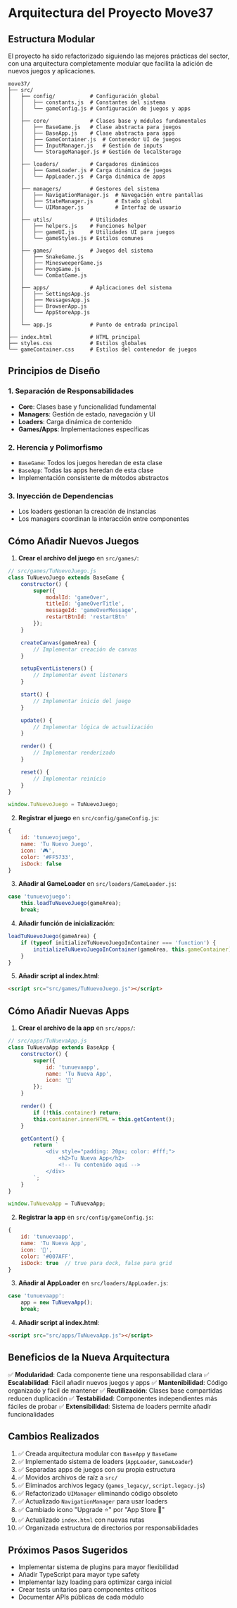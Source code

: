 # Arquitectura del Proyecto Move37

## Estructura Modular

El proyecto ha sido refactorizado siguiendo las mejores prácticas del sector, con una arquitectura completamente modular que facilita la adición de nuevos juegos y aplicaciones.

```
move37/
├── src/
│   ├── config/           # Configuración global
│   │   ├── constants.js  # Constantes del sistema
│   │   └── gameConfig.js # Configuración de juegos y apps
│   │
│   ├── core/             # Clases base y módulos fundamentales
│   │   ├── BaseGame.js   # Clase abstracta para juegos
│   │   ├── BaseApp.js    # Clase abstracta para apps
│   │   ├── GameContainer.js  # Contenedor UI de juegos
│   │   ├── InputManager.js   # Gestión de inputs
│   │   └── StorageManager.js # Gestión de localStorage
│   │
│   ├── loaders/          # Cargadores dinámicos
│   │   ├── GameLoader.js # Carga dinámica de juegos
│   │   └── AppLoader.js  # Carga dinámica de apps
│   │
│   ├── managers/         # Gestores del sistema
│   │   ├── NavigationManager.js  # Navegación entre pantallas
│   │   ├── StateManager.js       # Estado global
│   │   └── UIManager.js          # Interfaz de usuario
│   │
│   ├── utils/            # Utilidades
│   │   ├── helpers.js    # Funciones helper
│   │   ├── gameUI.js     # Utilidades UI para juegos
│   │   └── gameStyles.js # Estilos comunes
│   │
│   ├── games/            # Juegos del sistema
│   │   ├── SnakeGame.js
│   │   ├── MinesweeperGame.js
│   │   ├── PongGame.js
│   │   └── CombatGame.js
│   │
│   ├── apps/             # Aplicaciones del sistema
│   │   ├── SettingsApp.js
│   │   ├── MessagesApp.js
│   │   ├── BrowserApp.js
│   │   └── AppStoreApp.js
│   │
│   └── app.js            # Punto de entrada principal
│
├── index.html            # HTML principal
├── styles.css            # Estilos globales
└── gameContainer.css     # Estilos del contenedor de juegos
```

## Principios de Diseño

### 1. Separación de Responsabilidades
- **Core**: Clases base y funcionalidad fundamental
- **Managers**: Gestión de estado, navegación y UI
- **Loaders**: Carga dinámica de contenido
- **Games/Apps**: Implementaciones específicas

### 2. Herencia y Polimorfismo
- `BaseGame`: Todos los juegos heredan de esta clase
- `BaseApp`: Todas las apps heredan de esta clase
- Implementación consistente de métodos abstractos

### 3. Inyección de Dependencias
- Los loaders gestionan la creación de instancias
- Los managers coordinan la interacción entre componentes

## Cómo Añadir Nuevos Juegos

1. **Crear el archivo del juego** en `src/games/`:
```javascript
// src/games/TuNuevoJuego.js
class TuNuevoJuego extends BaseGame {
    constructor() {
        super({
            modalId: 'gameOver',
            titleId: 'gameOverTitle',
            messageId: 'gameOverMessage',
            restartBtnId: 'restartBtn'
        });
    }

    createCanvas(gameArea) {
        // Implementar creación de canvas
    }

    setupEventListeners() {
        // Implementar event listeners
    }

    start() {
        // Implementar inicio del juego
    }

    update() {
        // Implementar lógica de actualización
    }

    render() {
        // Implementar renderizado
    }

    reset() {
        // Implementar reinicio
    }
}

window.TuNuevoJuego = TuNuevoJuego;
```

2. **Registrar el juego** en `src/config/gameConfig.js`:
```javascript
{
    id: 'tunuevojuego',
    name: 'Tu Nuevo Juego',
    icon: '🎮',
    color: '#FF5733',
    isDock: false
}
```

3. **Añadir al GameLoader** en `src/loaders/GameLoader.js`:
```javascript
case 'tunuevojuego':
    this.loadTuNuevoJuego(gameArea);
    break;
```

4. **Añadir función de inicialización**:
```javascript
loadTuNuevoJuego(gameArea) {
    if (typeof initializeTuNuevoJuegoInContainer === 'function') {
        initializeTuNuevoJuegoInContainer(gameArea, this.gameContainer);
    }
}
```

5. **Añadir script al index.html**:
```html
<script src="src/games/TuNuevoJuego.js"></script>
```

## Cómo Añadir Nuevas Apps

1. **Crear el archivo de la app** en `src/apps/`:
```javascript
// src/apps/TuNuevaApp.js
class TuNuevaApp extends BaseApp {
    constructor() {
        super({
            id: 'tunuevaapp',
            name: 'Tu Nueva App',
            icon: '📱'
        });
    }

    render() {
        if (!this.container) return;
        this.container.innerHTML = this.getContent();
    }

    getContent() {
        return `
            <div style="padding: 20px; color: #fff;">
                <h2>Tu Nueva App</h2>
                <!-- Tu contenido aquí -->
            </div>
        `;
    }
}

window.TuNuevaApp = TuNuevaApp;
```

2. **Registrar la app** en `src/config/gameConfig.js`:
```javascript
{
    id: 'tunuevaapp',
    name: 'Tu Nueva App',
    icon: '📱',
    color: '#007AFF',
    isDock: true  // true para dock, false para grid
}
```

3. **Añadir al AppLoader** en `src/loaders/AppLoader.js`:
```javascript
case 'tunuevaapp':
    app = new TuNuevaApp();
    break;
```

4. **Añadir script al index.html**:
```html
<script src="src/apps/TuNuevaApp.js"></script>
```

## Beneficios de la Nueva Arquitectura

✅ **Modularidad**: Cada componente tiene una responsabilidad clara
✅ **Escalabilidad**: Fácil añadir nuevos juegos y apps
✅ **Mantenibilidad**: Código organizado y fácil de mantener
✅ **Reutilización**: Clases base compartidas reducen duplicación
✅ **Testabilidad**: Componentes independientes más fáciles de probar
✅ **Extensibilidad**: Sistema de loaders permite añadir funcionalidades

## Cambios Realizados

1. ✅ Creada arquitectura modular con `BaseApp` y `BaseGame`
2. ✅ Implementado sistema de loaders (`AppLoader`, `GameLoader`)
3. ✅ Separadas apps de juegos con su propia estructura
4. ✅ Movidos archivos de raíz a `src/`
5. ✅ Eliminados archivos legacy (`games_legacy/`, `script.legacy.js`)
6. ✅ Refactorizado `UIManager` eliminando código obsoleto
7. ✅ Actualizado `NavigationManager` para usar loaders
8. ✅ Cambiado icono "Upgrade ⭐" por "App Store 🏪"
9. ✅ Actualizado `index.html` con nuevas rutas
10. ✅ Organizada estructura de directorios por responsabilidades

## Próximos Pasos Sugeridos

- Implementar sistema de plugins para mayor flexibilidad
- Añadir TypeScript para mayor type safety
- Implementar lazy loading para optimizar carga inicial
- Crear tests unitarios para componentes críticos
- Documentar APIs públicas de cada módulo
